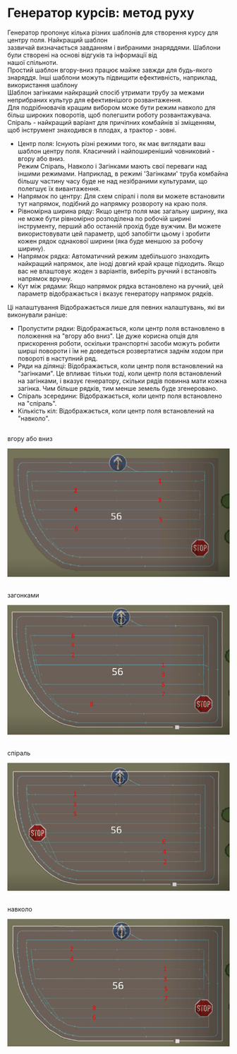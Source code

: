 # Генератор курсів: метод руху

  
Генератор пропонує кілька різних шаблонів для створення курсу для центру поля. Найкращий шаблон  
зазвичай визначається завданням і вибраними знаряддями. Шаблони були створені на основі відгуків та інформації від  
нашої спільноти.  
Простий шаблон вгору-вниз працює майже завжди для будь-якого знаряддя. Інші шаблони можуть підвищити ефективність, наприклад, використання шаблону  
Шаблон загінками найкращий спосіб утримати трубу за межами неприбраних культур для ефективнішого розвантаження.    
Для подрібнювачів кращим вибором може бути режим навколо для більш широких поворотів, щоб полегшити роботу розвантажувача.  
Спіраль - найкращий варіант для причіпних комбайнів зі зміщенням, щоб інструмент знаходився в плодах, а трактор - зовні.  

  
- Центр поля: Існують різні режими того, як має виглядати ваш шаблон центру поля. Класичний і найпоширеніший човниковий - вгору або вниз.  
Режим Спіраль, Навколо і Загінками мають свої переваги над іншими режимами. Наприклад, в режимі 'Загінками' труба комбайна більшу частину часу буде не над незібраними культурами, що полегшує їх вивантаження.  
- Напрямок по центру: Для схем спіралі і поля ви можете встановити тут напрямок, подібний до напрямку розвороту на краю поля.  
- Рівномірна ширина ряду: Якщо центр поля має загальну ширину, яка не може бути рівномірно розподілена по робочій ширині інструменту, перший або останній прохід буде вужчим. Ви можете використовувати цей параметр, щоб запобігти цьому і зробити кожен рядок однакової ширини (яка буде меншою за робочу ширину).  
- Напрямок рядка:  Автоматичний режим здебільшого знаходить найкращий напрямок, але іноді довгий край краще підходить. Якщо вас не влаштовує жоден з варіантів, виберіть ручний і встановіть напрямок вручну.  
- Кут між рядами: Якщо напрямок рядка встановлено на ручний, цей параметр відображається і вказує генератору напрямок рядків.  
  
Ці налаштування Відображається лише для певних налаштувань, які ви виконували раніше:  
- Пропустити рядки: Відображається, коли центр поля встановлено в положення на "вгору або вниз". Це дуже корисна опція для прискорення роботи, оскільки транспортні засоби можуть робити ширші повороти і їм не доведеться розвертатися заднім ходом при повороті в наступний ряд.  
- Ряди на ділянці: Відображається, коли центр поля встановлений на "загінками". Це впливає тільки тоді, коли центр поля встановлений на загінками, і вказує генератору, скільки рядів повинна мати кожна загінка. Чим більше рядків, тим менше земель буде згенеровано.  
- Спіраль зсередини: Відображається, коли центр поля встановлено на "спіраль".  
- Кількість кіл: Відображається, коли центр поля встановлений на "навколо".  

## 
вгору або вниз

![Image](../assets/images/updown_0_0_1024_591.png)

## 
загонками

![Image](../assets/images/lands_0_0_1024_599.png)

## 
спіраль

![Image](../assets/images/spiral_0_0_1024_590.png)

## 
навколо

![Image](../assets/images/racetrack_0_0_1024_589.png)

